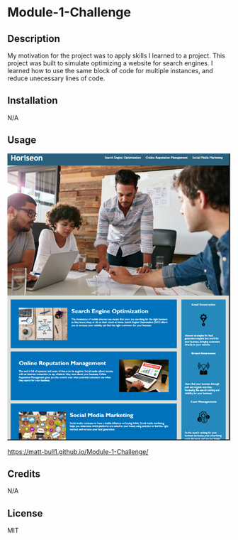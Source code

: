 # Module-1-Challenge

## Description

My motivation for the project was to apply skills I learned to a project.
This project was built to simulate optimizing a website for search engines.
I learned how to use the same block of code for multiple instances, and reduce unecessary lines of code.

## Installation

N/A

## Usage

![alt text](assets/images/screenshot.png)


https://matt-bull1.github.io/Module-1-Challenge/


## Credits

N/A

## License

MIT
